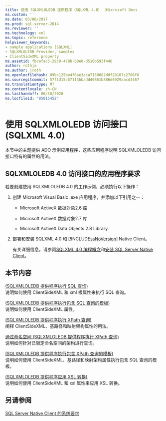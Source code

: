 ```yaml
---
title: 使用 SQLXMLOLEDB 提供程序（SQLXML 4.0） |Microsoft Docs
ms.custom: ''
ms.date: 03/06/2017
ms.prod: sql-server-2014
ms.reviewer: ''
ms.technology: xml
ms.topic: reference
helpviewer_keywords:
- sample applications [SQLXML]
- SQLXMLOLEDB Provider, samples
- ClientSideXML property
ms.assetid: fbcefac5-29c9-478b-b0e0-d510b593f446
author: rothja
ms.author: jroth
ms.openlocfilehash: 89bc125be4f6ae3aca7150082ddf28107c2706f0
ms.sourcegitcommit: 57f1d15c67113bbadd40861b886d6929aacd3467
ms.translationtype: MT
ms.contentlocale: zh-CN
ms.lasthandoff: 06/18/2020
ms.locfileid: "85015452"
---
```

# <a name="using-the-sqlxmloledb-provider-sqlxml-40"></a>使用 SQLXMLOLEDB 访问接口 (SQLXML 4.0)
  本节中的主题提供 ADO 示例应用程序，这些应用程序说明 SQLXMLOLEDB 访问接口特有的属性的用法。  
  
## <a name="application-requirements-for-sqlxmloledb-40-provider"></a>SQLXMLOLEDB 4.0 访问接口的应用程序要求  
 若要创建使用 SQLXMLOLEDB 4.0 的工作示例，必须执行以下操作：  
  
1.  创建 Microsoft Visual Basic .exe 应用程序，并添加以下引用之一：  
  
    -   Microsoft ActiveX 数据对象2.6 库  
  
    -   Microsoft ActiveX 数据对象2.7 库  
  
    -   Microsoft ActiveX Data Objects 2.8 Library  
  
2.  部署和安装 SQLXML 4.0 和 [!INCLUDE[ssNoVersion](../../../includes/ssnoversion-md.md)] Native Client。  
  
     有关详细信息，请参阅[SQLXML 4.0 编程概念](../../sqlxml/sqlxml-4-0-programming-concepts.md)和[安装 SQL Server Native Client](../../native-client/applications/installing-sql-server-native-client.md)。  
  
## <a name="in-this-section"></a>本节内容  
 [&#40;SQLXMLOLEDB 提供程序执行 SQL 查询&#41;](executing-sql-queries-sqlxmloledb-provider.md)  
 说明如何使用 ClientSideXML 和 xml 根属性来执行 SQL 查询。  
  
 [&#40;SQLXMLOLEDB 提供程序执行包含 SQL 查询的模板&#41;](executing-templates-that-contain-sql-queries-sqlxmloledb-provider.md)  
 说明如何使用 ClientSideXML 属性。  
  
 [&#40;SQLXMLOLEDB 提供程序执行 XPath 查询&#41;](executing-xpath-queries-sqlxmloledb-provider.md)  
 阐释 ClientSideXML、基路径和映射架构属性的用法。  
  
 [通过命名空间 &#40;SQLXMLOLEDB 提供程序执行 XPath 查询&#41;](executing-xpath-queries-with-namespaces-sqlxmloledb-provider.md)  
 说明如何针对已限定命名空间的架构进行查询。  
  
 [&#40;SQLXMLOLEDB 提供程序执行包含 XPath 查询的模板&#41;](executing-templates-that-contain-xpath-queries-sqlxmloledb-provider.md)  
 说明如何使用 ClientSideXML、基路径和映射架构属性执行包含 SQL 查询的模板。  
  
 [&#40;SQLXMLOLEDB 提供程序应用 XSL 转换&#41;](applying-an-xsl-transformation-sqlxmloledb-provider.md)  
 说明如何使用 ClientSideXML 和 xsl 属性来应用 XSL 转换。  
  
## <a name="see-also"></a>另请参阅  
 [SQL Server Native Client 的系统要求](../../native-client/system-requirements-for-sql-server-native-client.md)  
  
  
